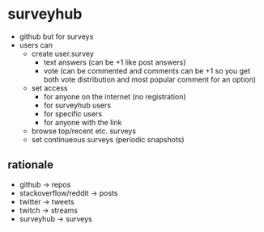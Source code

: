 # surveyhub

- github but for surveys
- users can
  - create user.survey
    - text answers (can be +1 like post answers)
    - vote (can be commented and comments can be +1 so you get both vote distribution and most popular comment for an option)
  - set access
    - for anyone on the internet (no registration)
    - for surveyhub users
    - for specific users
    - for anyone with the link
  - browse top/recent etc. surveys
  - set continueous surveys (periodic snapshots)
  
## rationale

- github -> repos
- stackoverflow/reddit -> posts
- twitter -> tweets
- twitch  -> streams
- surveyhub -> surveys
